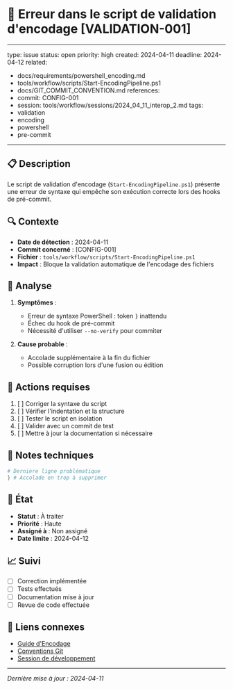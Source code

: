 # 🐛 Erreur dans le script de validation d'encodage [VALIDATION-001]

---
type: issue
status: open
priority: high
created: 2024-04-11
deadline: 2024-04-12
related:
  - docs/requirements/powershell_encoding.md
  - tools/workflow/scripts/Start-EncodingPipeline.ps1
  - docs/GIT_COMMIT_CONVENTION.md
references:
  - commit: CONFIG-001
  - session: tools/workflow/sessions/2024_04_11_interop_2.md
tags:
  - validation
  - encoding
  - powershell
  - pre-commit
---

## 📋 Description
Le script de validation d'encodage (`Start-EncodingPipeline.ps1`) présente une erreur de syntaxe qui empêche son exécution correcte lors des hooks de pré-commit.

## 🔍 Contexte
- **Date de détection** : 2024-04-11
- **Commit concerné** : [CONFIG-001]
- **Fichier** : `tools/workflow/scripts/Start-EncodingPipeline.ps1`
- **Impact** : Bloque la validation automatique de l'encodage des fichiers

## 🔬 Analyse
1. **Symptômes** :
   - Erreur de syntaxe PowerShell : token `}` inattendu
   - Échec du hook de pré-commit
   - Nécessité d'utiliser `--no-verify` pour commiter

2. **Cause probable** :
   - Accolade supplémentaire à la fin du fichier
   - Possible corruption lors d'une fusion ou édition

## 🎯 Actions requises
1. [ ] Corriger la syntaxe du script
2. [ ] Vérifier l'indentation et la structure
3. [ ] Tester le script en isolation
4. [ ] Valider avec un commit de test
5. [ ] Mettre à jour la documentation si nécessaire

## 📝 Notes techniques
```powershell
# Dernière ligne problématique
} # Accolade en trop à supprimer
```

## 🔄 État
- **Statut** : À traiter
- **Priorité** : Haute
- **Assigné à** : Non assigné
- **Date limite** : 2024-04-12

## 📈 Suivi
- [ ] Correction implémentée
- [ ] Tests effectués
- [ ] Documentation mise à jour
- [ ] Revue de code effectuée

## 🔗 Liens connexes
- [Guide d'Encodage](../docs/requirements/powershell_encoding.md)
- [Conventions Git](../docs/GIT_COMMIT_CONVENTION.md)
- [Session de développement](../tools/workflow/sessions/2024_04_11_interop_2.md)

---
*Dernière mise à jour : 2024-04-11* 